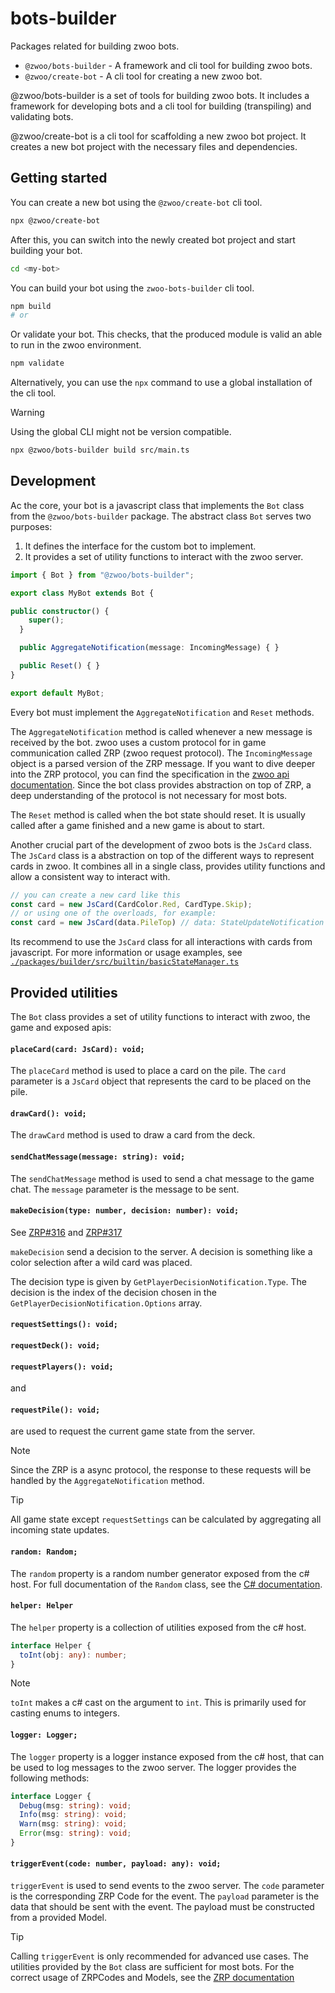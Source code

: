 # bots-builder

Packages related for building zwoo bots.

- `@zwoo/bots-builder` - A framework and cli tool for building zwoo bots.
- `@zwoo/create-bot` - A cli tool for creating a new zwoo bot.

@zwoo/bots-builder is a set of tools for building zwoo bots. It includes a framework for developing bots and a cli tool for building (transpiling) and validating bots.

@zwoo/create-bot is a cli tool for scaffolding a new zwoo bot project. It creates a new bot project with the necessary files and dependencies.

## Getting started

You can create a new bot using the `@zwoo/create-bot` cli tool.

```bash
npx @zwoo/create-bot
```

After this, you can switch into the newly created bot project and start building your bot.

```bash
cd <my-bot>
```

You can build your bot using the `zwoo-bots-builder` cli tool.

```bash
npm build 
# or 
```

Or validate your bot. This checks, that the produced module is valid an able to run in the zwoo environment.

```bash
npm validate
```

Alternatively, you can use the `npx` command to use a global installation of the cli tool.

> [!WARNING]
> Using the global CLI might not be version compatible.

```bash
npx @zwoo/bots-builder build src/main.ts
```

## Development

Ac the core, your bot is a javascript class that implements the `Bot` class from the `@zwoo/bots-builder` package. The abstract class `Bot` serves two purposes:

1. It defines the interface for the custom bot to implement.
2. It provides a set of utility functions to interact with the zwoo server.

```typescript
import { Bot } from "@zwoo/bots-builder";

export class MyBot extends Bot {

public constructor() {
    super();
  }

  public AggregateNotification(message: IncomingMessage) { }

  public Reset() { }
}

export default MyBot;
```

Every bot must implement the `AggregateNotification` and `Reset` methods. 

The `AggregateNotification` method is called whenever a new message is received by the bot. zwoo uses a custom protocol for in game communication called ZRP (zwoo request protocol). The `IncomingMessage` object is a parsed version of the ZRP message. If you want to dive deeper into the ZRP protocol, you can find the specification in the [zwoo api documentation](https://zwoo.igd20.de/docs/api/). Since the bot class provides abstraction on top of ZRP, a deep understanding of the protocol is not necessary for most bots.

The `Reset` method is called when the bot state should reset. It is usually called after a game finished and a new game is about to start.

Another crucial part of the development of zwoo bots is the `JsCard` class. The `JsCard` class is a abstraction on top of the different ways to represent cards in zwoo. It combines all in a single class, provides utility functions and allow a consistent way to interact with.

```typescript
// you can create a new card like this
const card = new JsCard(CardColor.Red, CardType.Skip);
// or using one of the overloads, for example:
const card = new JsCard(data.PileTop) // data: StateUpdateNotification
```

Its recommend to use the `JsCard` class for all interactions with cards from javascript. For more information or usage examples, see [`./packages/builder/src/builtin/basicStateManager.ts`](./packages/builder/src/builtin/basicStateManager.ts) 

## Provided utilities

The `Bot` class provides a set of utility functions to interact with zwoo, the game and exposed apis:

#### `placeCard(card: JsCard): void;`

The `placeCard` method is used to place a card on the pile. The `card` parameter is a `JsCard` object that represents the card to be placed on the pile.

#### `drawCard(): void;`

The `drawCard` method is used to draw a card from the deck.

<!-- #### `endTurn(): void;`

The `endTurn` method is used to end the current turn.  -->

#### `sendChatMessage(message: string): void;`

The `sendChatMessage` method is used to send a chat message to the game chat. The `message` parameter is the message to be sent.

#### `makeDecision(type: number, decision: number): void;`

See [ZRP#316](https://zwoo.igd20.de/docs/api/zrp.html#_316-get-player-decision-notification-server) and [ZRP#317](https://zwoo.igd20.de/docs/api/zrp.html#_317-player-decision-event-player)

`makeDecision` send a decision to the server. A decision is something like a color selection after a wild card was placed.

The decision type is given by `GetPlayerDecisionNotification.Type`. The decision is the index of the decision chosen in the `GetPlayerDecisionNotification.Options` array.

#### `requestSettings(): void;`
#### `requestDeck(): void;`
#### `requestPlayers(): void;`
and
#### `requestPile(): void;`

are used to request the current game state from the server.

> [!NOTE]
> Since the ZRP is a async protocol, the response to these requests will be handled by the `AggregateNotification` method.

> [!TIP]
> All game state except `requestSettings` can be calculated by aggregating all incoming state updates.

#### `random: Random;`

The `random` property is a random number generator exposed from the c# host. For full documentation of the `Random` class, see the [C# documentation](https://learn.microsoft.com/en-us/dotnet/api/system.random?view=net-8.0).

#### `helper: Helper`

The `helper` property is a collection of utilities exposed from the c# host.

```typescript	
interface Helper {
  toInt(obj: any): number;
}
```

> [!NOTE]
> `toInt` makes a c# cast on the argument to `int`. This is primarily used for casting enums to integers.

#### `logger: Logger;`

The `logger` property is a logger instance exposed from the c# host, that can be used to log messages to the zwoo server. The logger provides the following methods:

```typescript	
interface Logger {
  Debug(msg: string): void;
  Info(msg: string): void;
  Warn(msg: string): void;
  Error(msg: string): void;
}
```

#### `triggerEvent(code: number, payload: any): void;`

`triggerEvent` is used to send events to the zwoo server. The `code` parameter is the corresponding ZRP Code for the event. The `payload` parameter is the data that should be sent with the event. The payload must be constructed from a provided Model. 

> [!TIP]
> Calling `triggerEvent` is only recommended for advanced use cases. The utilities provided by the `Bot` class are sufficient for most bots. For the correct usage of ZRPCodes and Models, see the [ZRP documentation](https://zwoo.igd20.de/docs/api/zrp.html)
